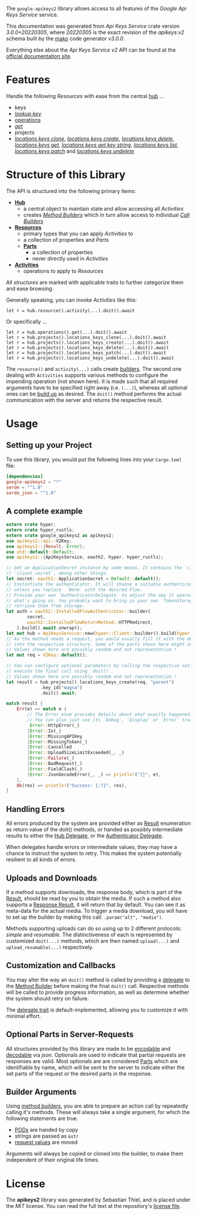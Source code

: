 <!---
DO NOT EDIT !
This file was generated automatically from 'src/mako/api/README.md.mako'
DO NOT EDIT !
-->
The `google-apikeys2` library allows access to all features of the *Google Api Keys Service* service.

This documentation was generated from *Api Keys Service* crate version *3.0.0+20220305*, where *20220305* is the exact revision of the *apikeys:v2* schema built by the [mako](http://www.makotemplates.org/) code generator *v3.0.0*.

Everything else about the *Api Keys Service* *v2* API can be found at the
[official documentation site](https://cloud.google.com/api-keys/docs).
# Features

Handle the following *Resources* with ease from the central [hub](https://docs.rs/google-apikeys2/3.0.0+20220305/google_apikeys2/ApiKeysService) ... 

* keys
 * [*lookup key*](https://docs.rs/google-apikeys2/3.0.0+20220305/google_apikeys2/api::KeyLookupKeyCall)
* [operations](https://docs.rs/google-apikeys2/3.0.0+20220305/google_apikeys2/api::Operation)
 * [*get*](https://docs.rs/google-apikeys2/3.0.0+20220305/google_apikeys2/api::OperationGetCall)
* projects
 * [*locations keys clone*](https://docs.rs/google-apikeys2/3.0.0+20220305/google_apikeys2/api::ProjectLocationKeyCloneCall), [*locations keys create*](https://docs.rs/google-apikeys2/3.0.0+20220305/google_apikeys2/api::ProjectLocationKeyCreateCall), [*locations keys delete*](https://docs.rs/google-apikeys2/3.0.0+20220305/google_apikeys2/api::ProjectLocationKeyDeleteCall), [*locations keys get*](https://docs.rs/google-apikeys2/3.0.0+20220305/google_apikeys2/api::ProjectLocationKeyGetCall), [*locations keys get key string*](https://docs.rs/google-apikeys2/3.0.0+20220305/google_apikeys2/api::ProjectLocationKeyGetKeyStringCall), [*locations keys list*](https://docs.rs/google-apikeys2/3.0.0+20220305/google_apikeys2/api::ProjectLocationKeyListCall), [*locations keys patch*](https://docs.rs/google-apikeys2/3.0.0+20220305/google_apikeys2/api::ProjectLocationKeyPatchCall) and [*locations keys undelete*](https://docs.rs/google-apikeys2/3.0.0+20220305/google_apikeys2/api::ProjectLocationKeyUndeleteCall)




# Structure of this Library

The API is structured into the following primary items:

* **[Hub](https://docs.rs/google-apikeys2/3.0.0+20220305/google_apikeys2/ApiKeysService)**
    * a central object to maintain state and allow accessing all *Activities*
    * creates [*Method Builders*](https://docs.rs/google-apikeys2/3.0.0+20220305/google_apikeys2/client::MethodsBuilder) which in turn
      allow access to individual [*Call Builders*](https://docs.rs/google-apikeys2/3.0.0+20220305/google_apikeys2/client::CallBuilder)
* **[Resources](https://docs.rs/google-apikeys2/3.0.0+20220305/google_apikeys2/client::Resource)**
    * primary types that you can apply *Activities* to
    * a collection of properties and *Parts*
    * **[Parts](https://docs.rs/google-apikeys2/3.0.0+20220305/google_apikeys2/client::Part)**
        * a collection of properties
        * never directly used in *Activities*
* **[Activities](https://docs.rs/google-apikeys2/3.0.0+20220305/google_apikeys2/client::CallBuilder)**
    * operations to apply to *Resources*

All *structures* are marked with applicable traits to further categorize them and ease browsing.

Generally speaking, you can invoke *Activities* like this:

```Rust,ignore
let r = hub.resource().activity(...).doit().await
```

Or specifically ...

```ignore
let r = hub.operations().get(...).doit().await
let r = hub.projects().locations_keys_clone(...).doit().await
let r = hub.projects().locations_keys_create(...).doit().await
let r = hub.projects().locations_keys_delete(...).doit().await
let r = hub.projects().locations_keys_patch(...).doit().await
let r = hub.projects().locations_keys_undelete(...).doit().await
```

The `resource()` and `activity(...)` calls create [builders][builder-pattern]. The second one dealing with `Activities` 
supports various methods to configure the impending operation (not shown here). It is made such that all required arguments have to be 
specified right away (i.e. `(...)`), whereas all optional ones can be [build up][builder-pattern] as desired.
The `doit()` method performs the actual communication with the server and returns the respective result.

# Usage

## Setting up your Project

To use this library, you would put the following lines into your `Cargo.toml` file:

```toml
[dependencies]
google-apikeys2 = "*"
serde = "^1.0"
serde_json = "^1.0"
```

## A complete example

```Rust
extern crate hyper;
extern crate hyper_rustls;
extern crate google_apikeys2 as apikeys2;
use apikeys2::api::V2Key;
use apikeys2::{Result, Error};
use std::default::Default;
use apikeys2::{ApiKeysService, oauth2, hyper, hyper_rustls};

// Get an ApplicationSecret instance by some means. It contains the `client_id` and 
// `client_secret`, among other things.
let secret: oauth2::ApplicationSecret = Default::default();
// Instantiate the authenticator. It will choose a suitable authentication flow for you, 
// unless you replace  `None` with the desired Flow.
// Provide your own `AuthenticatorDelegate` to adjust the way it operates and get feedback about 
// what's going on. You probably want to bring in your own `TokenStorage` to persist tokens and
// retrieve them from storage.
let auth = oauth2::InstalledFlowAuthenticator::builder(
        secret,
        oauth2::InstalledFlowReturnMethod::HTTPRedirect,
    ).build().await.unwrap();
let mut hub = ApiKeysService::new(hyper::Client::builder().build(hyper_rustls::HttpsConnector::with_native_roots()), auth);
// As the method needs a request, you would usually fill it with the desired information
// into the respective structure. Some of the parts shown here might not be applicable !
// Values shown here are possibly random and not representative !
let mut req = V2Key::default();

// You can configure optional parameters by calling the respective setters at will, and
// execute the final call using `doit()`.
// Values shown here are possibly random and not representative !
let result = hub.projects().locations_keys_create(req, "parent")
             .key_id("magna")
             .doit().await;

match result {
    Err(e) => match e {
        // The Error enum provides details about what exactly happened.
        // You can also just use its `Debug`, `Display` or `Error` traits
         Error::HttpError(_)
        |Error::Io(_)
        |Error::MissingAPIKey
        |Error::MissingToken(_)
        |Error::Cancelled
        |Error::UploadSizeLimitExceeded(_, _)
        |Error::Failure(_)
        |Error::BadRequest(_)
        |Error::FieldClash(_)
        |Error::JsonDecodeError(_, _) => println!("{}", e),
    },
    Ok(res) => println!("Success: {:?}", res),
}

```
## Handling Errors

All errors produced by the system are provided either as [Result](https://docs.rs/google-apikeys2/3.0.0+20220305/google_apikeys2/client::Result) enumeration as return value of
the doit() methods, or handed as possibly intermediate results to either the 
[Hub Delegate](https://docs.rs/google-apikeys2/3.0.0+20220305/google_apikeys2/client::Delegate), or the [Authenticator Delegate](https://docs.rs/yup-oauth2/*/yup_oauth2/trait.AuthenticatorDelegate.html).

When delegates handle errors or intermediate values, they may have a chance to instruct the system to retry. This 
makes the system potentially resilient to all kinds of errors.

## Uploads and Downloads
If a method supports downloads, the response body, which is part of the [Result](https://docs.rs/google-apikeys2/3.0.0+20220305/google_apikeys2/client::Result), should be
read by you to obtain the media.
If such a method also supports a [Response Result](https://docs.rs/google-apikeys2/3.0.0+20220305/google_apikeys2/client::ResponseResult), it will return that by default.
You can see it as meta-data for the actual media. To trigger a media download, you will have to set up the builder by making
this call: `.param("alt", "media")`.

Methods supporting uploads can do so using up to 2 different protocols: 
*simple* and *resumable*. The distinctiveness of each is represented by customized 
`doit(...)` methods, which are then named `upload(...)` and `upload_resumable(...)` respectively.

## Customization and Callbacks

You may alter the way an `doit()` method is called by providing a [delegate](https://docs.rs/google-apikeys2/3.0.0+20220305/google_apikeys2/client::Delegate) to the 
[Method Builder](https://docs.rs/google-apikeys2/3.0.0+20220305/google_apikeys2/client::CallBuilder) before making the final `doit()` call. 
Respective methods will be called to provide progress information, as well as determine whether the system should 
retry on failure.

The [delegate trait](https://docs.rs/google-apikeys2/3.0.0+20220305/google_apikeys2/client::Delegate) is default-implemented, allowing you to customize it with minimal effort.

## Optional Parts in Server-Requests

All structures provided by this library are made to be [encodable](https://docs.rs/google-apikeys2/3.0.0+20220305/google_apikeys2/client::RequestValue) and 
[decodable](https://docs.rs/google-apikeys2/3.0.0+20220305/google_apikeys2/client::ResponseResult) via *json*. Optionals are used to indicate that partial requests are responses 
are valid.
Most optionals are are considered [Parts](https://docs.rs/google-apikeys2/3.0.0+20220305/google_apikeys2/client::Part) which are identifiable by name, which will be sent to 
the server to indicate either the set parts of the request or the desired parts in the response.

## Builder Arguments

Using [method builders](https://docs.rs/google-apikeys2/3.0.0+20220305/google_apikeys2/client::CallBuilder), you are able to prepare an action call by repeatedly calling it's methods.
These will always take a single argument, for which the following statements are true.

* [PODs][wiki-pod] are handed by copy
* strings are passed as `&str`
* [request values](https://docs.rs/google-apikeys2/3.0.0+20220305/google_apikeys2/client::RequestValue) are moved

Arguments will always be copied or cloned into the builder, to make them independent of their original life times.

[wiki-pod]: http://en.wikipedia.org/wiki/Plain_old_data_structure
[builder-pattern]: http://en.wikipedia.org/wiki/Builder_pattern
[google-go-api]: https://github.com/google/google-api-go-client

# License
The **apikeys2** library was generated by Sebastian Thiel, and is placed 
under the *MIT* license.
You can read the full text at the repository's [license file][repo-license].

[repo-license]: https://github.com/Byron/google-apis-rsblob/main/LICENSE.md
